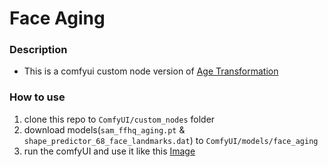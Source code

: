# Face Aging

### Description
- This is a comfyui custom node version of [Age Transformation](https://github.com/yuval-alaluf/SAM)

### How to use
1. clone this repo to `ComfyUI/custom_nodes` folder
2. download models(`sam_ffhq_aging.pt` & `shape_predictor_68_face_landmarks.dat`) to `ComfyUI/models/face_aging`
3. run the comfyUI and use it like this
[Image](/workflow_example/workflow.png)